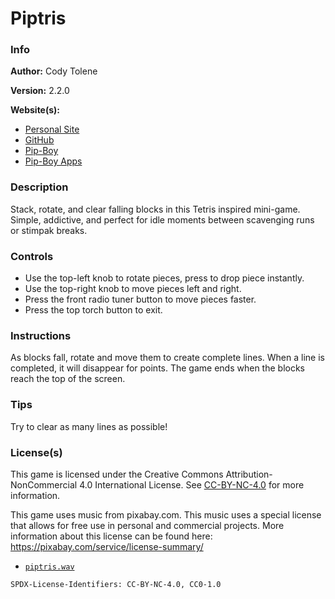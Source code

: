 # Piptris

### Info

**Author:** Cody Tolene

**Version:** 2.2.0

**Website(s):**

- [Personal Site](https://www.CodyTolene.com)
- [GitHub](https://github.com/CodyTolene)
- [Pip-Boy](https://www.Pip-Boy.com)
- [Pip-Boy Apps](https://github.com/CodyTolene/pip-boy-apps)

### Description

Stack, rotate, and clear falling blocks in this Tetris inspired mini-game.
Simple, addictive, and perfect for idle moments between scavenging runs or
stimpak breaks.

### Controls

- Use the top-left knob to rotate pieces, press to drop piece instantly.
- Use the top-right knob to move pieces left and right.
- Press the front radio tuner button to move pieces faster.
- Press the top torch button to exit.

### Instructions

As blocks fall, rotate and move them to create complete lines. When a line is
completed, it will disappear for points. The game ends when the blocks reach the
top of the screen.

### Tips

Try to clear as many lines as possible!

### License(s)

This game is licensed under the Creative Commons Attribution-NonCommercial 4.0
International License. See
[CC-BY-NC-4.0](https://creativecommons.org/licenses/by-nc/4.0/) for more
information.

This game uses music from pixabay.com. This music uses a special license that
allows for free use in personal and commercial projects. More information about
this license can be found here: https://pixabay.com/service/license-summary/

- [`piptris.wav`](https://pixabay.com/music/classical-string-quartet-tetris-theme-korobeiniki-rearranged-arr-for-strings-185592/)

`SPDX-License-Identifiers: CC-BY-NC-4.0, CC0-1.0`
